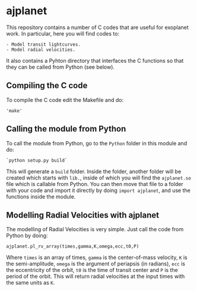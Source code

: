 # ajplanet

This repository contains a number of C codes that are useful for exoplanet work. In particular, here 
you will find codes to:

    - Model transit lightcurves.
    - Model radial velocities. 

It also contains a Pyhton directory that interfaces the C functions so that they can be called from 
Python (see below).

Compiling the C code
---------------------

To compile the C code edit the Makefile and do:

    'make'

Calling the module from Python
------------------------------

To call the module from Python, go to the `Python` folder in this module and do:

    `python setup.py build`

This will generate a `build` folder. Inside the folder, another folder 
will be created which starts with `lib.`, inside of which you will find 
the `ajplanet.so` file which is callable from Python. You can then move that 
file to a folder with your code and import it directly by doing 
`import ajplanet`, and use the functions inside the module.

Modelling Radial Velocities with ajplanet
-----------------------------------------

The modelling of Radial Velocities is very simple. Just call the code from 
Python by doing:

   `ajplanet.pl_rv_array(times,gamma,K,omega,ecc,t0,P)`

Where `times` is an array of times, `gamma` is the center-of-mass velocity, 
`K` is the semi-amplitude, `omega` is the argument of periapsis (in radians), 
`ecc` is the eccentricity of the orbit, `t0` is the time of transit center and `P`
is the period of the orbit. This will return radial velocities at the input 
times with the same units as `K`.

